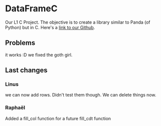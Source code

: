 # DataFrameC

Our L1 C Project. The objective is to create a library similar to Panda (of Python) but in C.
Here's a [link to our Github](https://github.com/Fullbust505/CDataFrame).

## Problems

it works :D we fixed the goth girl.

## Last changes

### Linus

we can now add rows. Didn't test them though.
We can delete things now.

### Raphaël

Added a fill_col function for a future fill_cdt function
